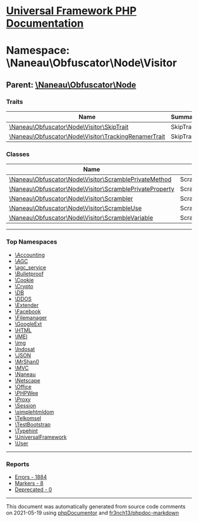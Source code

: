 # [Universal Framework PHP Documentation](../home.md)

# Namespace: \Naneau\Obfuscator\Node\Visitor
## Parent: [\Naneau\Obfuscator\Node](../namespaces/Naneau.Obfuscator.Node.md)
### Traits
| Name | Summary |
| ---- | ------- |
| [\Naneau\Obfuscator\Node\Visitor\SkipTrait](../classes/Naneau.Obfuscator.Node.Visitor.SkipTrait.md) | SkipTrait. |
| [\Naneau\Obfuscator\Node\Visitor\TrackingRenamerTrait](../classes/Naneau.Obfuscator.Node.Visitor.TrackingRenamerTrait.md) | SkipTrait. |
### Classes
| Name | Summary |
| ---- | ------- |
| [\Naneau\Obfuscator\Node\Visitor\ScramblePrivateMethod](../classes/Naneau.Obfuscator.Node.Visitor.ScramblePrivateMethod.md) | ScramblePrivateMethod. |
| [\Naneau\Obfuscator\Node\Visitor\ScramblePrivateProperty](../classes/Naneau.Obfuscator.Node.Visitor.ScramblePrivateProperty.md) | ScramblePrivateProperty. |
| [\Naneau\Obfuscator\Node\Visitor\Scrambler](../classes/Naneau.Obfuscator.Node.Visitor.Scrambler.md) | Scrambler. |
| [\Naneau\Obfuscator\Node\Visitor\ScrambleUse](../classes/Naneau.Obfuscator.Node.Visitor.ScrambleUse.md) | ScrambleUse. |
| [\Naneau\Obfuscator\Node\Visitor\ScrambleVariable](../classes/Naneau.Obfuscator.Node.Visitor.ScrambleVariable.md) | ScrambleVariable. |

---

### Top Namespaces

* [\Accounting](../namespaces/Accounting.md)
* [\AGC](../namespaces/AGC.md)
* [\agc_service](../namespaces/agc_service.md)
* [\Bulletproof](../namespaces/Bulletproof.md)
* [\Cookie](../namespaces/Cookie.md)
* [\Crypto](../namespaces/Crypto.md)
* [\DB](../namespaces/DB.md)
* [\DDOS](../namespaces/DDOS.md)
* [\Extender](../namespaces/Extender.md)
* [\Facebook](../namespaces/Facebook.md)
* [\Filemanager](../namespaces/Filemanager.md)
* [\GoogleExt](../namespaces/GoogleExt.md)
* [\HTML](../namespaces/HTML.md)
* [\IMEI](../namespaces/IMEI.md)
* [\img](../namespaces/img.md)
* [\Indosat](../namespaces/Indosat.md)
* [\JSON](../namespaces/JSON.md)
* [\MrShan0](../namespaces/MrShan0.md)
* [\MVC](../namespaces/MVC.md)
* [\Naneau](../namespaces/Naneau.md)
* [\Netscape](../namespaces/Netscape.md)
* [\Office](../namespaces/Office.md)
* [\PHPWee](../namespaces/PHPWee.md)
* [\Proxy](../namespaces/Proxy.md)
* [\Session](../namespaces/Session.md)
* [\simplehtmldom](../namespaces/simplehtmldom.md)
* [\Telkomsel](../namespaces/Telkomsel.md)
* [\TestBootstrap](../namespaces/TestBootstrap.md)
* [\Typehint](../namespaces/Typehint.md)
* [\UniversalFramework](../namespaces/UniversalFramework.md)
* [\User](../namespaces/User.md)

---

### Reports
* [Errors - 1884](../reports/errors.md)
* [Markers - 8](../reports/markers.md)
* [Deprecated - 0](../reports/deprecated.md)

---

This document was automatically generated from source code comments on 2021-05-19 using [phpDocumentor](http://www.phpdoc.org/) and [fr3nch13/phpdoc-markdown](https://github.com/fr3nch13/phpdoc-markdown)

